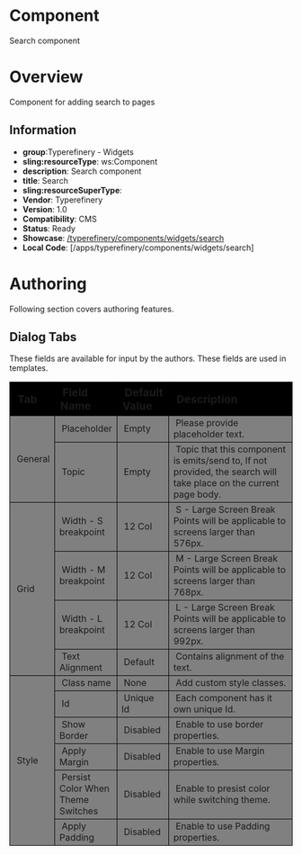# Component

Search component

# Overview

Component for adding search to pages

## Information

- **group**:Typerefinery - Widgets
- **sling:resourceType**: ws:Component
- **description**: Search component
- **title**: Search
- **sling:resourceSuperType**:
- **Vendor**: Typerefinery
- **Version**: 1.0
- **Compatibility**: CMS
- **Status**: Ready
- **Showcase**: [/typerefinery/components/widgets/search](http://localhost:8113/apps/websight/index.html/content/typerefinery-showcase/pages/components/widgets/search::editor)
- **Local Code**: [/apps/typerefinery/components/widgets/search]

# Authoring

Following section covers authoring features.

## Dialog Tabs

These fields are available for input by the authors. These fields are used in templates.

<table style="border-spacing: 1px;border-collapse: separate;width: 100.0%;text-align: left;background-color: black; text-indent: 4px;">
    <thead style="font-size: larger;">
        <tr>
            <th style="width: 8%;">Tab</th>
            <th style="width: 8%;">Field Name</th>
            <th style="width: 8%;">Default Value</th>
            <th>Description</th>
        </tr>
    </thead>
    <tbody style="background-color: gray;">
        <tr>
            <td rowspan="2"> General</td>
            <td>Placeholder</td>
            <td>Empty</td>
            <td>Please provide placeholder text.</td>
        </tr>
         <tr>
            <td>Topic</td>
            <td>Empty</td>
            <td>Topic that this component is emits/send to, If not provided, the search will take place on the current page body.</td>
        </tr>
                 <tr>
            <td rowspan="4"> Grid</td>
            <td>Width - S breakpoint</td>
            <td>12 Col</td>
            <td>S - Large Screen Break Points will be applicable to screens larger than 576px.</td>
        </tr>
        <tr>
            <td>Width - M breakpoint</td>
            <td>12 Col</td>
            <td>M - Large Screen Break Points will be applicable to screens larger than 768px.</td>
        </tr>
        <tr>
            <td>Width - L breakpoint</td>
            <td>12 Col</td>
            <td>L - Large Screen Break Points will be applicable to screens larger than 992px.</td>
        </tr>
        <tr>
            <td>Text Alignment</td>
            <td>Default</td>
            <td>Contains alignment of the text.</td>
        </tr>
         <tr>
            <td rowspan="6"> Style</td>
            <td>Class name</td>
            <td>None</td>
            <td>Add custom style classes.</td>
        </tr>
        <tr>
            <td>Id</td>
            <td>Unique Id</td>
            <td>Each component has it own unique Id.</td>
        </tr>
                <tr>
            <td>Show Border</td>
            <td>Disabled</td>
            <td>Enable to use border properties.</td>
        </tr>
                <tr>
            <td>Apply Margin</td>
            <td>Disabled</td>
            <td>Enable to use Margin properties.</td>
        </tr>
                <tr>
            <td>Persist Color When Theme Switches</td>
            <td>Disabled</td>
            <td>Enable to presist color while switching theme.</td>
        </tr>
                <tr>
            <td>Apply Padding</td>
            <td>Disabled</td>
            <td>Enable to use Padding properties.</td>
        </tr>
        </tbody>
    </table>